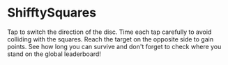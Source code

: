 # ShifftySquares 

Tap to switch the direction of the disc. Time each tap carefully to avoid colliding with the squares. Reach the target on the opposite side to gain points.  See how long you can survive and don't forget to check where you stand on the global leaderboard!
